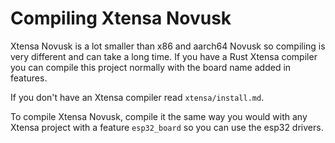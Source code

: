 # Compiling Xtensa Novusk

Xtensa Novusk is a lot smaller than x86 and aarch64 Novusk so compiling is very different and can take a long time. If
you have a Rust Xtensa compiler you can compile this project normally with the board name added in features.

If you don't have an Xtensa compiler read ``xtensa/install.md``.

To compile Xtensa Novusk, compile it the same way you would with any Xtensa project with a feature ``esp32_board`` so 
you can use the esp32 drivers.
